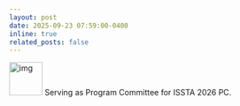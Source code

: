 ```yaml
---
layout: post
date: 2025-09-23 07:59:00-0400
inline: true
related_posts: false
---
```


<img src="../assets/img/new.png" alt="img" width="60"/> Serving as Program Committee  for ISSTA 2026 PC. <br>
